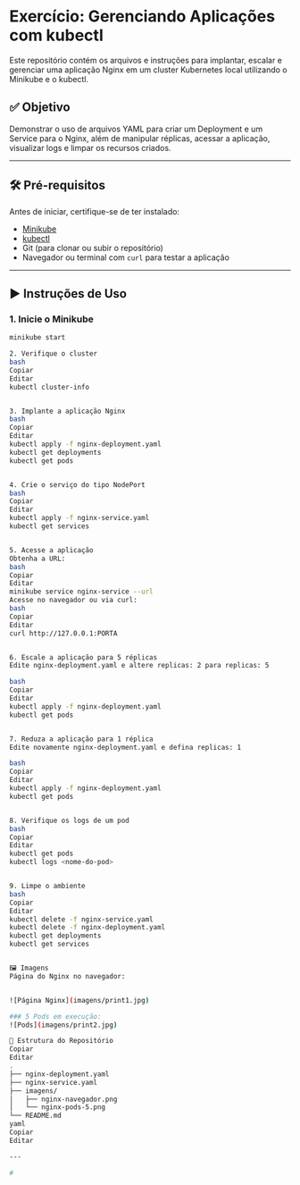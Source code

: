 # Exercício: Gerenciando Aplicações com kubectl

Este repositório contém os arquivos e instruções para implantar, escalar e gerenciar uma aplicação Nginx em um cluster Kubernetes local utilizando o Minikube e o kubectl.

## ✅ Objetivo

Demonstrar o uso de arquivos YAML para criar um Deployment e um Service para o Nginx, além de manipular réplicas, acessar a aplicação, visualizar logs e limpar os recursos criados.

---

## 🛠️ Pré-requisitos

Antes de iniciar, certifique-se de ter instalado:

- [Minikube](https://minikube.sigs.k8s.io/docs/start/)
- [kubectl](https://kubernetes.io/docs/tasks/tools/)
- Git (para clonar ou subir o repositório)
- Navegador ou terminal com `curl` para testar a aplicação

---

## ▶️ Instruções de Uso

### 1. Inicie o Minikube
```bash
minikube start

2. Verifique o cluster
bash
Copiar
Editar
kubectl cluster-info


3. Implante a aplicação Nginx
bash
Copiar
Editar
kubectl apply -f nginx-deployment.yaml
kubectl get deployments
kubectl get pods


4. Crie o serviço do tipo NodePort
bash
Copiar
Editar
kubectl apply -f nginx-service.yaml
kubectl get services


5. Acesse a aplicação
Obtenha a URL:
bash
Copiar
Editar
minikube service nginx-service --url
Acesse no navegador ou via curl:
bash
Copiar
Editar
curl http://127.0.0.1:PORTA


6. Escale a aplicação para 5 réplicas
Edite nginx-deployment.yaml e altere replicas: 2 para replicas: 5

bash
Copiar
Editar
kubectl apply -f nginx-deployment.yaml
kubectl get pods


7. Reduza a aplicação para 1 réplica
Edite novamente nginx-deployment.yaml e defina replicas: 1

bash
Copiar
Editar
kubectl apply -f nginx-deployment.yaml
kubectl get pods


8. Verifique os logs de um pod
bash
Copiar
Editar
kubectl get pods
kubectl logs <nome-do-pod>


9. Limpe o ambiente
bash
Copiar
Editar
kubectl delete -f nginx-service.yaml
kubectl delete -f nginx-deployment.yaml
kubectl get deployments
kubectl get services


🖼️ Imagens
Página do Nginx no navegador:


![Página Nginx](imagens/print1.jpg)

### 5 Pods em execução:
![Pods](imagens/print2.jpg)

📁 Estrutura do Repositório
Copiar
Editar
.
├── nginx-deployment.yaml
├── nginx-service.yaml
├── imagens/
│   ├── nginx-navegador.png
│   └── nginx-pods-5.png
└── README.md
yaml
Copiar
Editar

---

#